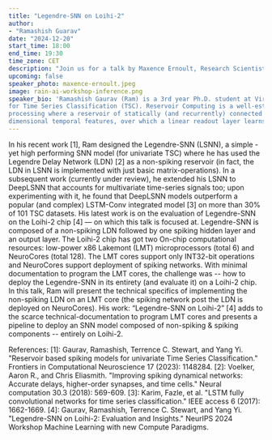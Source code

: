 ```yaml
---
title: "Legendre-SNN on Loihi-2"
author:
- "Ramashish Guarav"
date: "2024-12-20"
start_time: 18:00
end_time: 19:30
time_zone: CET
description: "Join us for a talk by Maxence Ernoult, Research Scientist at Rain, on accelerating inference and training at the edge."
upcoming: false
speaker_photo: maxence-ernoult.jpeg
image: rain-ai-workshop-inference.png
speaker_bio: 'Ramashish Gaurav (Ram) is a 3rd year Ph.D. student at Virginia Tech, USA. He is supervised by Prof. Yang (Cindy) Yi in her BRICC Lab, ECE @ VT. Of late, Ram has been working on reservoir-based spiking models
for Time Series Classification (TSC). Reservoir Computing is a well-established domain for time-series
processing where a reservoir of statically (and recurrently) connected neurons compute high
dimensional temporal features, over which a linear readout layer learns the mapping to the output.'
---
```


In his recent work [1], Ram designed the Legendre-SNN (LSNN), a simple - yet high performing SNN model
(for univariate TSC) where he has used the Legendre Delay Network (LDN) [2] as a non-spiking reservoir
(in fact, the LDN in LSNN is implemented with just basic matrix-operations). In a subsequent work
(currently under review), he extended his LSNN to DeepLSNN that accounts for multivariate time-series
signals too; upon experimenting with it, he found that DeepLSNN models outperform a popular (and
complex) LSTM-Conv integrated model [3] on more than 30% of 101 TSC datasets. His latest work is on
the evaluation of Legendre-SNN on the Loihi-2 chip [4] — on which this talk is focused at.
Legendre-SNN is composed of a non-spiking LDN followed by one spiking hidden layer and an output
layer. The Loihi-2 chip has got two On-chip computational resources: low-power x86 Lakemont (LMT)
microprocessors (total 6) and NeuroCores (total 128). The LMT cores support only INT32-bit operations
and NeuroCores support deployment of spiking networks. With minimal documentation to program the
LMT cores, the challenge was -- how to deploy the Legendre-SNN in its entirety (and evaluate it) on a
Loihi-2 chip. In this talk, Ram will present the technical specifics of implementing the non-spiking LDN on
an LMT core (the spiking network post the LDN is deployed on NeuroCores). His work: “Legendre-SNN
on Loihi-2” [4] adds to the scarce technical-documentation to program LMT cores and presents a pipeline
to deploy an SNN model composed of non-spiking & spiking components -- entirely on Loihi-2.

References:
[1]: Gaurav, Ramashish, Terrence C. Stewart, and Yang Yi. "Reservoir based spiking models for univariate Time Series
Classification." Frontiers in Computational Neuroscience 17 (2023): 1148284.
[2]: Voelker, Aaron R., and Chris Eliasmith. "Improving spiking dynamical networks: Accurate delays, higher-order synapses,
and time cells." Neural computation 30.3 (2018): 569-609.
[3]: Karim, Fazle, et al. "LSTM fully convolutional networks for time series classification." IEEE access 6 (2017): 1662-1669.
[4]: Gaurav, Ramashish, Terrence C. Stewart, and Yang Yi. "Legendre-SNN on Loihi-2: Evaluation and Insights." NeurIPS 2024
Workshop Machine Learning with new Compute Paradigms.

